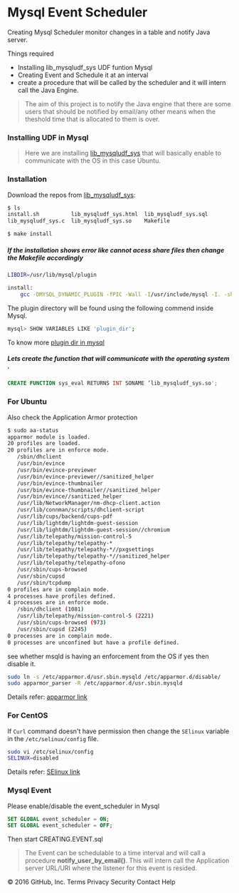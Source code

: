 
# Mysql Event Scheduler

Creating Mysql Scheduler monitor changes in a table and notify Java server.

Things required 
  - Installing lib_mysqludf_sys UDF funtion Mysql
  - Creating Event and Schedule it at an interval
  - create a procedure that will be called by the scheduler and it will intern call the Java Engine.


>The aim of this project is to notify the 
>Java engine that there are some users that
>should be notified by email/any other means 
>when the theshold time that is allocated to 
>them is over.


### Installing UDF in Mysql
>Here we are installing [lib_mysqludf_sys][df1] that will basically enable to communicate with the OS in this case 
>Ubuntu.

### Installation

Download the repos from [lib_mysqludf_sys][df1]:

```sh
$ ls
install.sh          lib_mysqludf_sys.html  lib_mysqludf_sys.sql  
lib_mysqludf_sys.c  lib_mysqludf_sys.so    Makefile
```
```sh
$ make install
```
##### If the installation shows error like cannot acess share files then change the Makefile accordingly


```sh
LIBDIR=/usr/lib/mysql/plugin

install:
	gcc -DMYSQL_DYNAMIC_PLUGIN -fPIC -Wall -I/usr/include/mysql -I. -shared lib_mysqludf_sys.c -o $(LIBDIR)/lib_mysqludf_sys.so
```
The plugin directory will be found using the following commend inside Mysql.

```sh
mysql> SHOW VARIABLES LIKE 'plugin_dir';
```
To know more [plugin dir in mysql][link1]

##### Lets create the function that will communicate with the operating system .
```sql
CREATE FUNCTION sys_eval RETURNS INT SONAME ‘lib_mysqludf_sys.so';
```
### For Ubuntu
Also check the Application Armor protection
```sh
$ sudo aa-status
apparmor module is loaded.
20 profiles are loaded.
20 profiles are in enforce mode.
   /sbin/dhclient
   /usr/bin/evince
   /usr/bin/evince-previewer
   /usr/bin/evince-previewer//sanitized_helper
   /usr/bin/evince-thumbnailer
   /usr/bin/evince-thumbnailer//sanitized_helper
   /usr/bin/evince//sanitized_helper
   /usr/lib/NetworkManager/nm-dhcp-client.action
   /usr/lib/connman/scripts/dhclient-script
   /usr/lib/cups/backend/cups-pdf
   /usr/lib/lightdm/lightdm-guest-session
   /usr/lib/lightdm/lightdm-guest-session//chromium
   /usr/lib/telepathy/mission-control-5
   /usr/lib/telepathy/telepathy-*
   /usr/lib/telepathy/telepathy-*//pxgsettings
   /usr/lib/telepathy/telepathy-*//sanitized_helper
   /usr/lib/telepathy/telepathy-ofono
   /usr/sbin/cups-browsed
   /usr/sbin/cupsd
   /usr/sbin/tcpdump
0 profiles are in complain mode.
4 processes have profiles defined.
4 processes are in enforce mode.
   /sbin/dhclient (1081) 
   /usr/lib/telepathy/mission-control-5 (2221) 
   /usr/sbin/cups-browsed (973) 
   /usr/sbin/cupsd (2245) 
0 processes are in complain mode.
0 processes are unconfined but have a profile defined.
```
see whether msqld is having an enforcement from the OS if yes then disable it.

```sh
sudo ln -s /etc/apparmor.d/usr.sbin.mysqld /etc/apparmor.d/disable/
sudo apparmor_parser -R /etc/apparmor.d/usr.sbin.mysqld
```
Details refer: [apparmor link][link2]

### For CentOS
If  `Curl` command doesn't have permission then change the `SElinux` variable in the `/etc/selinux/config` file.
```sh
sudo vi /etc/selinux/config
SELINUX=disabled
```
Details refer: [SElinux link][link3]

### Mysql Event

Please enable/disable the event_scheduler in Mysql

```sql
SET GLOBAL event_scheduler = ON;
SET GLOBAL event_scheduler = OFF;
```

Then start CREATING.EVENT.sql

>The Event can be schedulable to a time interval 
>and will call a procedure __notify_user_by_email()__.
>This will intern call the Application server URL/URI
>where the listener for this event is resided.



[//]: # (These are reference links used in the body of this note and get stripped out when the markdown processor does its job. There is no need to format nicely because it shouldn't be seen. Thanks SO - http://stackoverflow.com/questions/4823468/store-comments-in-markdown-syntax)

   [df1]: <https://github.com/mysqludf/lib_mysqludf_sys>

   [link1]: <http://stackoverflow.com/questions/28642274/error-1126-hy000-cant-open-shared-library-lib-mysqludf-sys-so-errno-193>
   [link2]:<http://www.cyberciti.biz/faq/ubuntu-linux-howto-disable-apparmor-commands/>
   [link3]:<http://www.akashif.co.uk/php/curl-error-7-failed-to-connect-to-permission-denied/>


© 2016 GitHub, Inc. Terms Privacy Security Contact Help
